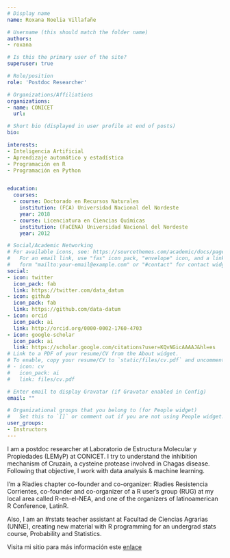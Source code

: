 ```yaml
---
# Display name
name: Roxana Noelia Villafañe

# Username (this should match the folder name)
authors:
- roxana

# Is this the primary user of the site?
superuser: true

# Role/position
role: 'Postdoc Researcher'

# Organizations/Affiliations
organizations:
- name: CONICET
  url: 

# Short bio (displayed in user profile at end of posts)
bio: 

interests:
- Inteligencia Artificial
- Aprendizaje automático y estadística
- Programación en R
- Programación en Python


education:
  courses:
  - course: Doctorado en Recursos Naturales
    institution: (FCA) Universidad Nacional del Nordeste
    year: 2018
  - course: Licenciatura en Ciencias Químicas
    institution: (FaCENA) Universidad Nacional del Nordeste
    year: 2012

# Social/Academic Networking
# For available icons, see: https://sourcethemes.com/academic/docs/page-builder/#icons
#   For an email link, use "fas" icon pack, "envelope" icon, and a link in the
#   form "mailto:your-email@example.com" or "#contact" for contact widget.
social:
- icon: twitter
  icon_pack: fab
  link: https://twitter.com/data_datum
- icon: github
  icon_pack: fab
  link: https://github.com/data-datum
- icon: orcid
  icon_pack: ai
  link: http://orcid.org/0000-0002-1760-4703
- icon: google-scholar
  icon_pack: ai
  link: https://scholar.google.com/citations?user=KQvNGicAAAAJ&hl=es
# Link to a PDF of your resume/CV from the About widget.
# To enable, copy your resume/CV to `static/files/cv.pdf` and uncomment the lines below.
# - icon: cv
#   icon_pack: ai
#   link: files/cv.pdf

# Enter email to display Gravatar (if Gravatar enabled in Config)
email: ""

# Organizational groups that you belong to (for People widget)
#   Set this to `[]` or comment out if you are not using People widget.
user_groups:
- Instructors
---
```


I am a postdoc researcher at Laboratorio de Estructura Molecular y Propiedades (LEMyP) at CONICET. I try to understand the inhibition mechanism of Cruzain, a cysteine protease involved in Chagas disease. Following that objective, I work with data analysis & machine learning.

I’m a Rladies chapter co-founder and co-organizer: Rladies Resistencia Corrientes, co-founder and co-organizer of a R user’s group (RUG) at my local area called R-en-el-NEA, and one of the organizers of latinoamerican R Conference, LatinR.

Also, I am an #rstats teacher assistant at Facultad de Ciencias Agrarias (UNNE), creating new material with R programming for an undergrad stats course, Probability and Statistics. 


Visita mi sitio para más información este [enlace](https://roxananoelia.netlify.app/)